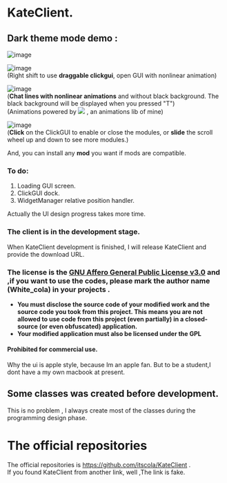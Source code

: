   # KateClient.
## Dark theme mode demo  :       
![image](https://user-images.githubusercontent.com/47351250/161268871-2dea5bf0-0008-4575-a8c9-0e26c3e9278b.png)     

![image](https://user-images.githubusercontent.com/47351250/162381660-e52d3066-50ec-45aa-961e-829892c7d0b6.png)         
(Right shift to use **draggable clickgui**, open GUI with nonlinear animation)  

![image](https://user-images.githubusercontent.com/47351250/161271248-21d89261-a13d-4aae-8d6e-23650dd0fcc8.png)    
(**Chat lines with nonlinear animations** and without black background. The black background will be displayed when you pressed "T")   
(Animations powered by [![](https://img.shields.io/badge/itscola-AnimationLib-blue.svg)](https://github.com/itscola/AnimationLib)   , an animations lib of mine)

![image](https://user-images.githubusercontent.com/47351250/162402156-229f99cd-4059-4e38-9063-1d6f5d3b3e10.png)    
(**Click** on the ClickGUI to enable or close the modules, or **slide** the scroll wheel up and down to see more modules.)


And, you can install any **mod** you want if mods are compatible.

### To do:
1. Loading GUI screen.   
2. ClickGUI dock.
3. WidgetManager relative position handler.

Actually the UI design progress takes more time.

### The client is in the development stage.
When KateClient development is finished, I will release KateClient and provide the download URL.    

### The license is the [GNU Affero General Public License v3.0](LICENSE) and ,if you want to use the codes, please mark the author name (White_cola) in your projects .

- **You must disclose the source code of your modified work and the source code you took from this project. This means you are not allowed to use code from this project (even partially) in a closed-source (or even obfuscated) application.**
- **Your modified application must also be licensed under the GPL** 

#### Prohibited for commercial use.
Why the ui is apple style, because Im an apple fan.   But to be a student,I dont have a my own macbook at present.       

## Some classes was created before development. 
This is no problem , I always create most of the classes during the programming design phase.

# The official repositories
The official repositories is https://github.com/itscola/KateClient .     
If you found KateClient from another link, well ,The link is fake.     
